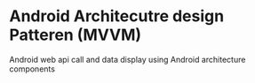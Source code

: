 # Android Architecutre design Patteren (MVVM)
Android web api call and data display using Android architecture components
